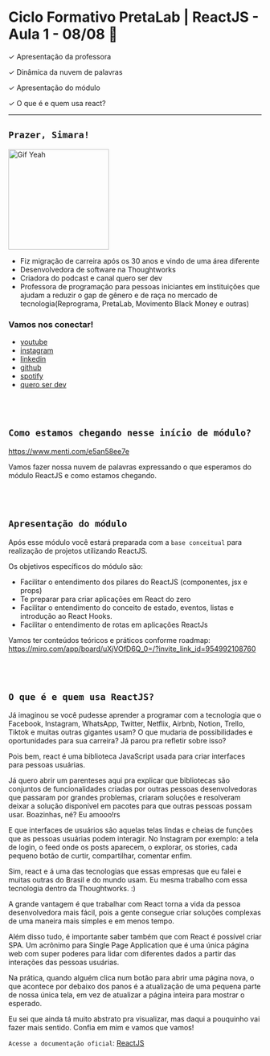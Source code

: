 # Ciclo Formativo PretaLab | ReactJS  - Aula 1 - 08/08 🚀 

✓	 Apresentação da professora 

✓  Dinâmica da nuvem de palavras

✓  Apresentação do módulo 

✓  O que é e quem usa react?

------


## `Prazer, Simara!`

<img src="https://media.giphy.com/media/efhcZv18NpQDyRsaYa/giphy.gif" alt="Gif Yeah" width="200">

- Fiz migração de carreira após os 30 anos e vindo de uma área diferente
- Desenvolvedora de software na Thoughtworks 
- Criadora do podcast e canal quero ser dev 
- Professora de programação para pessoas iniciantes em instituições que ajudam a reduzir o gap de gênero e de raça no mercado de tecnologia(Reprograma, PretaLab, Movimento Black Money e outras)

### Vamos nos conectar!

- [youtube](https://www.youtube.com/queroserdev)
- [instagram](https://www.instagram.com/simara_conceicao)
- [linkedin](https://www.linkedin.com/in/simaraconceicao/)
- [github](https://github.com/simaraconceicao)
- [spotify](https://open.spotify.com/show/59vCz4TY6tPHXW26qJknh3)
- [quero ser dev](https://queroserdev.com)
<br>
<br>

## `Como estamos chegando nesse início de módulo?`

https://www.menti.com/e5an58ee7e

Vamos fazer nossa nuvem de palavras expressando o que esperamos do módulo ReactJS e como estamos chegando.

<br>
<br>

## `Apresentação do módulo`

Após esse módulo você estará preparada com a `base conceitual` para realização de projetos utilizando ReactJS.

Os objetivos específicos do módulo são:

-  Facilitar o entendimento dos pilares do ReactJS (componentes, jsx e props)
- Te preparar para criar aplicações em React do zero
- Facilitar o entendimento do conceito de estado, eventos, listas e introdução ao React Hooks.
- Facilitar o entendimento de rotas em aplicações ReactJs

Vamos ter conteúdos teóricos e práticos conforme roadmap: https://miro.com/app/board/uXjVOfD6Q_0=/?invite_link_id=954992108760

<br>
<br>

## `O que é e quem usa ReactJS?`

Já imaginou se você pudesse aprender a programar com a tecnologia que o Facebook, Instagram, WhatsApp, Twitter, Netflix, Airbnb, Notion, Trello, Tiktok e muitas outras gigantes usam? O que mudaria de possibilidades e oportunidades para sua carreira? Já parou pra refletir sobre isso?

Pois bem, react é uma biblioteca JavaScript usada para criar interfaces para pessoas usuárias.

Já quero abrir um parenteses aqui pra explicar que bibliotecas são conjuntos de funcionalidades criadas por outras pessoas desenvolvedoras que passaram por grandes problemas, criaram soluções e resolveram deixar a solução disponível em pacotes para que outras pessoas possam usar. Boazinhas, né? Eu amooo!rs

E que interfaces de usuários são aquelas telas lindas e cheias de funções que as pessoas usuárias podem interagir. No Instagram por exemplo: a tela de login, o feed onde os posts aparecem, o explorar, os stories, cada pequeno botão de curtir, compartilhar, comentar enfim.

Sim, react e á uma das tecnologias que essas empresas que eu falei e muitas outras do Brasil e do mundo usam. Eu mesma trabalho com essa tecnologia dentro da Thoughtworks. :)

A grande vantagem é que trabalhar com React torna a vida da pessoa desenvolvedora mais fácil, pois a gente consegue criar soluções complexas de uma maneira mais simples e em menos tempo.

Além disso tudo, é importante saber também que com React é possível criar SPA. Um acrônimo para Single Page Application que é uma única página web com super poderes para lidar com diferentes dados a partir das interações das pessoas usuárias.

Na prática, quando alguém clica num botão para abrir uma página nova, o que acontece por debaixo dos panos é a atualização de uma pequena parte de nossa única tela, em vez de atualizar a página inteira para mostrar o esperado.

Eu sei que ainda tá muito abstrato pra visualizar, mas daqui a pouquinho vai fazer mais sentido. Confia em mim e vamos que vamos!

`Acesse a documentação oficial`: [ReactJS](https://pt-br.reactjs.org/)          

<br>
<br>